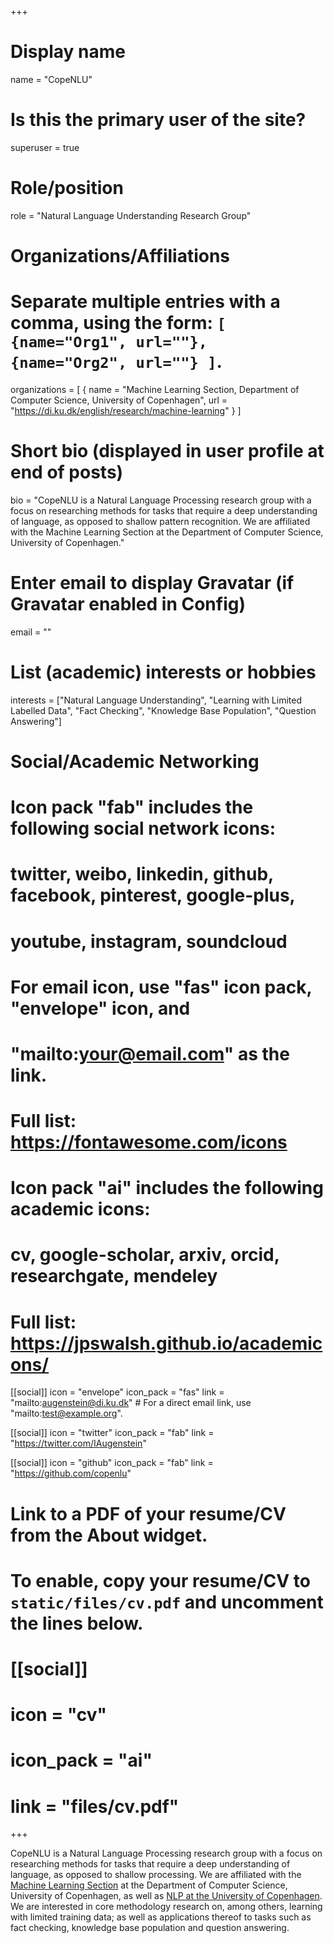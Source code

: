 +++
# Display name
name = "CopeNLU"

# Is this the primary user of the site?
superuser = true

# Role/position
role = "Natural Language Understanding Research Group"

# Organizations/Affiliations
#   Separate multiple entries with a comma, using the form: `[ {name="Org1", url=""}, {name="Org2", url=""} ]`.
organizations = [ { name = "Machine Learning Section, Department of Computer Science, University of Copenhagen", url = "https://di.ku.dk/english/research/machine-learning" } ]

# Short bio (displayed in user profile at end of posts)
bio = "CopeNLU is a Natural Language Processing research group with a focus on researching methods for tasks that require a deep understanding of language, as opposed to shallow pattern recognition. We are affiliated with the Machine Learning Section at the Department of Computer Science, University of Copenhagen."

# Enter email to display Gravatar (if Gravatar enabled in Config)
email = ""

# List (academic) interests or hobbies
interests = ["Natural Language Understanding", "Learning with Limited Labelled Data", "Fact Checking", "Knowledge Base Population", "Question Answering"]


# Social/Academic Networking
#
# Icon pack "fab" includes the following social network icons:
#
#   twitter, weibo, linkedin, github, facebook, pinterest, google-plus,
#   youtube, instagram, soundcloud
#
#   For email icon, use "fas" icon pack, "envelope" icon, and
#   "mailto:your@email.com" as the link.
#
#   Full list: https://fontawesome.com/icons
#
# Icon pack "ai" includes the following academic icons:
#
#   cv, google-scholar, arxiv, orcid, researchgate, mendeley
#
#   Full list: https://jpswalsh.github.io/academicons/

[[social]]
  icon = "envelope"
  icon_pack = "fas"
  link = "mailto:augenstein@di.ku.dk"  # For a direct email link, use "mailto:test@example.org".

[[social]]
  icon = "twitter"
  icon_pack = "fab"
  link = "https://twitter.com/IAugenstein"

[[social]]
  icon = "github"
  icon_pack = "fab"
  link = "https://github.com/copenlu"

# Link to a PDF of your resume/CV from the About widget.
# To enable, copy your resume/CV to `static/files/cv.pdf` and uncomment the lines below.
# [[social]]
#   icon = "cv"
#   icon_pack = "ai"
#   link = "files/cv.pdf"

+++

CopeNLU is a Natural Language Processing research group with a focus on researching methods for tasks that require a deep understanding of language, as opposed to shallow processing.
We are affiliated with the <a href="https://di.ku.dk/english/research/machine-learning">Machine Learning Section</a> at the Department of Computer Science, University of Copenhagen, as well as <a href="https://di.ku.dk/english/research/imagesection/nlp/">NLP at the University of Copenhagen</a>. We are interested in core methodology research on, among others, learning with limited training data; as well as applications thereof to tasks such as fact checking, knowledge base population and question answering.
